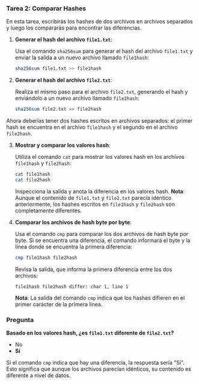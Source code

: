 ### Tarea 2: Comparar Hashes

En esta tarea, escribirás los hashes de dos archivos en archivos separados y luego los compararás para encontrar las diferencias.

1. **Generar el hash del archivo `file1.txt`**:

   Usa el comando `sha256sum` para generar el hash del archivo `file1.txt` y enviar la salida a un nuevo archivo llamado `file1hash`:
   ```bash
   sha256sum file1.txt >> file1hash
   ```

2. **Generar el hash del archivo `file2.txt`**:

   Realiza el mismo paso para el archivo `file2.txt`, generando el hash y enviándolo a un nuevo archivo llamado `file2hash`:
   ```bash
   sha256sum file2.txt >> file2hash
   ```

Ahora deberías tener dos hashes escritos en archivos separados: el primer hash se encuentra en el archivo `file1hash` y el segundo en el archivo `file2hash`.

3. **Mostrar y comparar los valores hash**:

   Utiliza el comando `cat` para mostrar los valores hash en los archivos `file1hash` y `file2hash`:
   ```bash
   cat file1hash
   cat file2hash
   ```

   Inspecciona la salida y anota la diferencia en los valores hash. **Nota**: Aunque el contenido de `file1.txt` y `file2.txt` parecía idéntico anteriormente, los hashes escritos en `file1hash` y `file2hash` son completamente diferentes.

4. **Comparar los archivos de hash byte por byte**:

   Usa el comando `cmp` para comparar los dos archivos de hash byte por byte. Si se encuentra una diferencia, el comando informará el byte y la línea donde se encuentra la primera diferencia:
   ```bash
   cmp file1hash file2hash
   ```

   Revisa la salida, que informa la primera diferencia entre los dos archivos:
   ```
   file1hash file2hash differ: char 1, line 1
   ```

   **Nota**: La salida del comando `cmp` indica que los hashes difieren en el primer carácter de la primera línea.

### Pregunta

**Basado en los valores hash, ¿es `file1.txt` diferente de `file2.txt`?**

- No
- **Sí**

Si el comando `cmp` indica que hay una diferencia, la respuesta sería "Sí". Esto significa que aunque los archivos parecían idénticos, su contenido es diferente a nivel de datos.